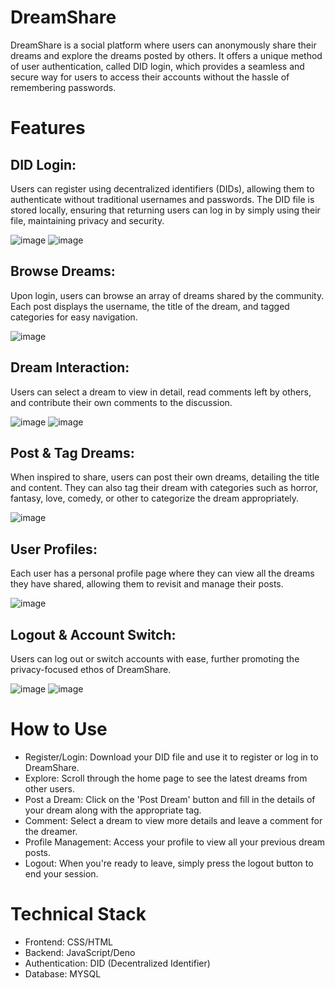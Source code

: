 # DreamShare
DreamShare is a social platform where users can anonymously share their dreams and explore the dreams posted by others. It offers a unique method of user authentication, called DID login, which provides a seamless and secure way for users to access their accounts without the hassle of remembering passwords.

# Features
## DID Login:
Users can register using decentralized identifiers (DIDs), allowing them to authenticate without traditional usernames and passwords. The DID file is stored locally, ensuring that returning users can log in by simply using their file, maintaining privacy and security.

![image](https://github.com/Ajejja/kosen-s-project/assets/122018379/dce7b171-770f-4907-ab7f-df2f5fb4e5d8) ![image](https://github.com/Ajejja/kosen-s-project/assets/122018379/017bfb5b-29ba-4b48-b415-23cfc8529391)



## Browse Dreams:
Upon login, users can browse an array of dreams shared by the community. Each post displays the username, the title of the dream, and tagged categories for easy navigation.

![image](https://github.com/Ajejja/kosen-s-project/assets/122018379/c4ca566b-d771-4eec-b912-bb67c5957b5c)

## Dream Interaction: 
Users can select a dream to view in detail, read comments left by others, and contribute their own comments to the discussion.


![image](https://github.com/Ajejja/kosen-s-project/assets/122018379/cdb7bdd6-5b14-455b-926e-9c3cde9a2242) ![image](https://github.com/Ajejja/kosen-s-project/assets/122018379/1192c0d9-b9b9-44a5-8d76-8c787720fb50)


## Post & Tag Dreams:
When inspired to share, users can post their own dreams, detailing the title and content. They can also tag their dream with categories such as horror, fantasy, love, comedy, or other to categorize the dream appropriately.

![image](https://github.com/Ajejja/kosen-s-project/assets/122018379/cc72e1b1-ca3e-4072-ab3e-436e466ae82a)

## User Profiles: 
Each user has a personal profile page where they can view all the dreams they have shared, allowing them to revisit and manage their posts.

![image](https://github.com/Ajejja/kosen-s-project/assets/122018379/4a01d70d-e906-45ca-88f0-7ca8908021f5)

## Logout & Account Switch: 
Users can log out or switch accounts with ease, further promoting the privacy-focused ethos of DreamShare.

![image](https://github.com/Ajejja/kosen-s-project/assets/122018379/429843fc-193d-4f3f-b27c-c69810436074) ![image](https://github.com/Ajejja/kosen-s-project/assets/122018379/c3d9ad49-8e85-40a7-8e78-c2f7ad8debaf)
 
# How to Use

- Register/Login: Download your DID file and use it to register or log in to DreamShare.
- Explore: Scroll through the home page to see the latest dreams from other users.
- Post a Dream: Click on the 'Post Dream' button and fill in the details of your dream along with the appropriate tag.
- Comment: Select a dream to view more details and leave a comment for the dreamer.
- Profile Management: Access your profile to view all your previous dream posts.
- Logout: When you're ready to leave, simply press the logout button to end your session.

# Technical Stack

- Frontend: CSS/HTML
- Backend: JavaScript/Deno
- Authentication: DID (Decentralized Identifier)
- Database: MYSQL
